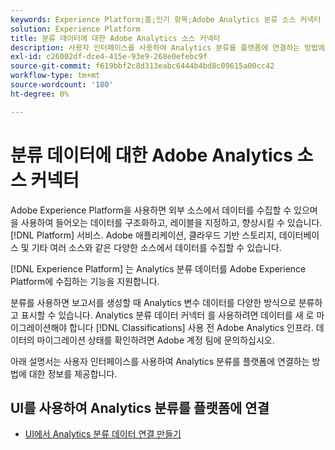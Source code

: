 ```yaml
---
keywords: Experience Platform;홈;인기 항목;Adobe Analytics 분류 소스 커넥터
solution: Experience Platform
title: 분류 데이터에 대한 Adobe Analytics 소스 커넥터
description: 사용자 인터페이스를 사용하여 Analytics 분류를 플랫폼에 연결하는 방법에 대해 알아봅니다
exl-id: c26002df-dce4-415e-93e9-268e0efebc9f
source-git-commit: f619bbf2c8d313eabc6444b4bd8c09615a00cc42
workflow-type: tm+mt
source-wordcount: '180'
ht-degree: 0%

---
```


# 분류 데이터에 대한 Adobe Analytics 소스 커넥터

Adobe Experience Platform을 사용하면 외부 소스에서 데이터를 수집할 수 있으며 을 사용하여 들어오는 데이터를 구조화하고, 레이블을 지정하고, 향상시킬 수 있습니다. [!DNL Platform] 서비스. Adobe 애플리케이션, 클라우드 기반 스토리지, 데이터베이스 및 기타 여러 소스와 같은 다양한 소스에서 데이터를 수집할 수 있습니다.

[!DNL Experience Platform] 는 Analytics 분류 데이터를 Adobe Experience Platform에 수집하는 기능을 지원합니다.

분류를 사용하면 보고서를 생성할 때 Analytics 변수 데이터를 다양한 방식으로 분류하고 표시할 수 있습니다. Analytics 분류 데이터 커넥터 를 사용하려면 데이터를 새 로 마이그레이션해야 합니다 [!DNL Classifications] 사용 전 Adobe Analytics 인프라. 데이터의 마이그레이션 상태를 확인하려면 Adobe 계정 팀에 문의하십시오.

아래 설명서는 사용자 인터페이스를 사용하여 Analytics 분류를 플랫폼에 연결하는 방법에 대한 정보를 제공합니다.

## UI를 사용하여 Analytics 분류를 플랫폼에 연결

- [UI에서 Analytics 분류 데이터 연결 만들기](../../tutorials/ui/create/adobe-applications/classifications.md)
